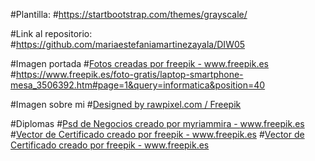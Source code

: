 #Plantilla:
#https://startbootstrap.com/themes/grayscale/

#Link al repositorio:
#https://github.com/mariaestefaniamartinezayala/DIW05

#Imagen portada
#<a href="https://www.freepik.es/fotos/fondo">Fotos creadas por freepik - www.freepik.es</a>
#https://www.freepik.es/foto-gratis/laptop-smartphone-mesa_3506392.htm#page=1&query=informatica&position=40

#Imagen sobre mi
#<a href="http://www.freepik.com">Designed by rawpixel.com / Freepik</a>

#Diplomas
#<a href="https://www.freepik.es/psd/negocios">Psd de Negocios creado por myriammira - www.freepik.es</a>
#<a href="https://www.freepik.es/fotos-vectores-gratis/certificado">Vector de Certificado creado por freepik - www.freepik.es</a>
#<a href="https://www.freepik.es/fotos-vectores-gratis/certificado">Vector de Certificado creado por freepik - www.freepik.es</a>